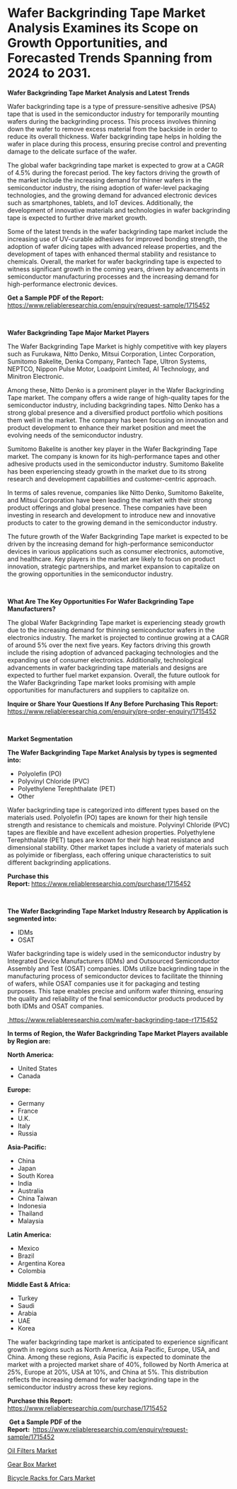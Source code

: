 <p><h1>Wafer Backgrinding Tape Market Analysis Examines its Scope on Growth Opportunities, and Forecasted Trends Spanning from 2024 to 2031.</h1></p><p><strong>Wafer Backgrinding Tape Market Analysis and Latest Trends</strong></p>
<p><p>Wafer backgrinding tape is a type of pressure-sensitive adhesive (PSA) tape that is used in the semiconductor industry for temporarily mounting wafers during the backgrinding process. This process involves thinning down the wafer to remove excess material from the backside in order to reduce its overall thickness. Wafer backgrinding tape helps in holding the wafer in place during this process, ensuring precise control and preventing damage to the delicate surface of the wafer.</p><p>The global wafer backgrinding tape market is expected to grow at a CAGR of 4.5% during the forecast period. The key factors driving the growth of the market include the increasing demand for thinner wafers in the semiconductor industry, the rising adoption of wafer-level packaging technologies, and the growing demand for advanced electronic devices such as smartphones, tablets, and IoT devices. Additionally, the development of innovative materials and technologies in wafer backgrinding tape is expected to further drive market growth.</p><p>Some of the latest trends in the wafer backgrinding tape market include the increasing use of UV-curable adhesives for improved bonding strength, the adoption of wafer dicing tapes with advanced release properties, and the development of tapes with enhanced thermal stability and resistance to chemicals. Overall, the market for wafer backgrinding tape is expected to witness significant growth in the coming years, driven by advancements in semiconductor manufacturing processes and the increasing demand for high-performance electronic devices.</p></p>
<p><strong>Get a Sample PDF of the Report:&nbsp;</strong> <a href="https://www.reliableresearchiq.com/enquiry/request-sample/1715452">https://www.reliableresearchiq.com/enquiry/request-sample/1715452</a></p>
<p>&nbsp;</p>
<p><strong>Wafer Backgrinding Tape Major Market Players</strong></p>
<p><p>The Wafer Backgrinding Tape Market is highly competitive with key players such as Furukawa, Nitto Denko, Mitsui Corporation, Lintec Corporation, Sumitomo Bakelite, Denka Company, Pantech Tape, Ultron Systems, NEPTCO, Nippon Pulse Motor, Loadpoint Limited, AI Technology, and Minitron Electronic.</p><p>Among these, Nitto Denko is a prominent player in the Wafer Backgrinding Tape market. The company offers a wide range of high-quality tapes for the semiconductor industry, including backgrinding tapes. Nitto Denko has a strong global presence and a diversified product portfolio which positions them well in the market. The company has been focusing on innovation and product development to enhance their market position and meet the evolving needs of the semiconductor industry.</p><p>Sumitomo Bakelite is another key player in the Wafer Backgrinding Tape market. The company is known for its high-performance tapes and other adhesive products used in the semiconductor industry. Sumitomo Bakelite has been experiencing steady growth in the market due to its strong research and development capabilities and customer-centric approach.</p><p>In terms of sales revenue, companies like Nitto Denko, Sumitomo Bakelite, and Mitsui Corporation have been leading the market with their strong product offerings and global presence. These companies have been investing in research and development to introduce new and innovative products to cater to the growing demand in the semiconductor industry.</p><p>The future growth of the Wafer Backgrinding Tape market is expected to be driven by the increasing demand for high-performance semiconductor devices in various applications such as consumer electronics, automotive, and healthcare. Key players in the market are likely to focus on product innovation, strategic partnerships, and market expansion to capitalize on the growing opportunities in the semiconductor industry.</p></p>
<p>&nbsp;</p>
<p><strong>What Are The Key Opportunities For Wafer Backgrinding Tape Manufacturers?</strong></p>
<p><p>The global Wafer Backgrinding Tape market is experiencing steady growth due to the increasing demand for thinning semiconductor wafers in the electronics industry. The market is projected to continue growing at a CAGR of around 5% over the next five years. Key factors driving this growth include the rising adoption of advanced packaging technologies and the expanding use of consumer electronics. Additionally, technological advancements in wafer backgrinding tape materials and designs are expected to further fuel market expansion. Overall, the future outlook for the Wafer Backgrinding Tape market looks promising with ample opportunities for manufacturers and suppliers to capitalize on.</p></p>
<p><strong>Inquire or Share Your Questions If Any Before Purchasing This Report:</strong> <a href="https://www.reliableresearchiq.com/enquiry/pre-order-enquiry/1715452">https://www.reliableresearchiq.com/enquiry/pre-order-enquiry/1715452</a></p>
<p>&nbsp;</p>
<p><strong>Market Segmentation</strong></p>
<p><strong>The Wafer Backgrinding Tape Market Analysis by types is segmented into:</strong></p>
<p><ul><li>Polyolefin (PO)</li><li>Polyvinyl Chloride (PVC)</li><li>Polyethylene Terephthalate (PET)</li><li>Other</li></ul></p>
<p><p>Wafer backgrinding tape is categorized into different types based on the materials used. Polyolefin (PO) tapes are known for their high tensile strength and resistance to chemicals and moisture. Polyvinyl Chloride (PVC) tapes are flexible and have excellent adhesion properties. Polyethylene Terephthalate (PET) tapes are known for their high heat resistance and dimensional stability. Other market tapes include a variety of materials such as polyimide or fiberglass, each offering unique characteristics to suit different backgrinding applications.</p></p>
<p><strong>Purchase this Report:&nbsp;</strong><a href="https://www.reliableresearchiq.com/purchase/1715452">https://www.reliableresearchiq.com/purchase/1715452</a></p>
<p>&nbsp;</p>
<p><strong>The Wafer Backgrinding Tape Market Industry Research by Application is segmented into:</strong></p>
<p><ul><li>IDMs</li><li>OSAT</li></ul></p>
<p><p>Wafer backgrinding tape is widely used in the semiconductor industry by Integrated Device Manufacturers (IDMs) and Outsourced Semiconductor Assembly and Test (OSAT) companies. IDMs utilize backgrinding tape in the manufacturing process of semiconductor devices to facilitate the thinning of wafers, while OSAT companies use it for packaging and testing purposes. This tape enables precise and uniform wafer thinning, ensuring the quality and reliability of the final semiconductor products produced by both IDMs and OSAT companies.</p></p>
<p><a href="https://www.reliableresearchiq.com/wafer-backgrinding-tape-r1715452">&nbsp;https://www.reliableresearchiq.com/wafer-backgrinding-tape-r1715452</a></p>
<p><strong>In terms of Region, the Wafer Backgrinding Tape Market Players available by Region are:</strong></p>
<p>
    <p> <strong> North America: </strong>
        <ul>
            <li>United States</li>
            <li>Canada</li>
        </ul>
        </p> 
    <p> <strong> Europe: </strong>
        <ul>
            <li>Germany</li>
            <li>France</li>
            <li>U.K.</li>
            <li>Italy</li>
            <li>Russia</li>
        </ul>
        </p> 
    <p> <strong> Asia-Pacific: </strong>
        <ul>
            <li>China</li>
            <li>Japan</li>
            <li>South Korea</li>
            <li>India</li>
            <li>Australia</li>
            <li>China Taiwan</li>
            <li>Indonesia</li>
            <li>Thailand</li>
            <li>Malaysia</li>
        </ul>
        </p> 
    <p> <strong> Latin America: </strong>
        <ul>
            <li>Mexico</li>
            <li>Brazil</li>
            <li>Argentina Korea</li>
            <li>Colombia</li>
        </ul>
        </p> 
    <p> <strong> Middle East & Africa: </strong>
        <ul>
            <li>Turkey</li>
            <li>Saudi</li>
            <li>Arabia</li>
            <li>UAE</li>
            <li>Korea</li>
        </ul>
    </p>
    </p>
<p><p>The wafer backgrinding tape market is anticipated to experience significant growth in regions such as North America, Asia Pacific, Europe, USA, and China. Among these regions, Asia Pacific is expected to dominate the market with a projected market share of 40%, followed by North America at 25%, Europe at 20%, USA at 10%, and China at 5%. This distribution reflects the increasing demand for wafer backgrinding tape in the semiconductor industry across these key regions.</p></p>
<p><strong>Purchase this Report: </strong><a href="https://www.reliableresearchiq.com/purchase/1715452">https://www.reliableresearchiq.com/purchase/1715452</a></p>
<p>&nbsp;<strong>Get a Sample PDF of the Report:&nbsp;&nbsp;</strong><a href="https://www.reliableresearchiq.com/enquiry/request-sample/1715452">https://www.reliableresearchiq.com/enquiry/request-sample/1715452</a></p>
<p><strong></strong></p>
<p><p><a href="https://medium.com/@pelloscooterist_44143/oil-filters-market-size-growth-trends-statistics-forecasts-2024-2031-696d2bdec48e">Oil Filters Market</a></p><p><a href="https://medium.com/@michellegbleau0620/gear-box-market-trends-and-analysis-opportunities-and-challenges-for-future-growth-2024-2031-e5f6f6fe2553">Gear Box Market</a></p><p><a href="https://medium.com/@dovansangxd/bicycle-racks-for-cars-market-size-growth-trends-statistics-forecasts-2024-2031-47a301209bc6">Bicycle Racks for Cars Market</a></p></p>